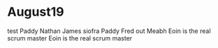 # August19
test
Paddy
Nathan
James 
siofra
Paddy 
Fred out 
Meabh
Eoin is the real scrum master
Eoin is the real scrum master

